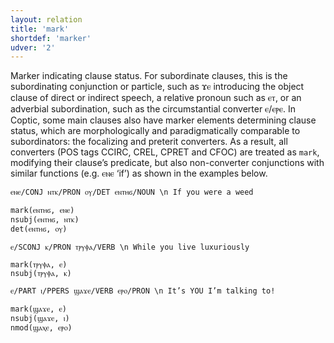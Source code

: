 ```yaml
---
layout: relation
title: 'mark'
shortdef: 'marker'
udver: '2'
---
```


Marker indicating clause status. For subordinate clauses, this is the subordinating conjunction or particle, such as ϫⲉ introducing the object clause of direct or indirect speech, a relative pronoun such as ⲉⲧ, or an adverbial subordination, such as the circumstantial converter ⲉ/ⲉⲣⲉ. In Coptic, some main clauses also have marker elements determining clause status, which are morphologically and paradigmatically comparable to subordinators: the focalizing and preterit converters. As a result, all converters (POS tags CCIRC, CREL, CPRET and CFOC) are treated as `mark`, modifying their clause’s predicate, but also non-converter conjunctions with similar functions (e.g. ⲉⲛⲉ ‘if’) as shown in the examples below.

~~~ sdparse
ⲉⲛⲉ/CONJ ⲛⲧⲕ/PRON ⲟⲩ/DET ⲉⲛⲧⲏϭ/NOUN \n If you were a weed

mark(ⲉⲛⲧⲏϭ, ⲉⲛⲉ)
nsubj(ⲉⲛⲧⲏϭ, ⲛⲧⲕ)
det(ⲉⲛⲧⲏϭ, ⲟⲩ)
~~~

~~~ sdparse
ⲉ/SCONJ ⲕ/PRON ⲧⲣⲩⲫⲁ/VERB \n While you live luxuriously

mark(ⲧⲣⲩⲫⲁ, ⲉ)
nsubj(ⲧⲣⲩⲫⲁ, ⲕ)
~~~

~~~ sdparse
ⲉ/PART ⲓ/PPERS ϣⲁϫⲉ/VERB ⲉⲣⲟ/PRON \n It’s YOU I’m talking to!

mark(ϣⲁϫⲉ, ⲉ)
nsubj(ϣⲁϫⲉ, ⲓ)
nmod(ϣⲁⲭⲉ, ⲉⲣⲟ)
~~~

<!-- Interlanguage links updated Čt lis 12 09:43:29 CET 2020 -->
